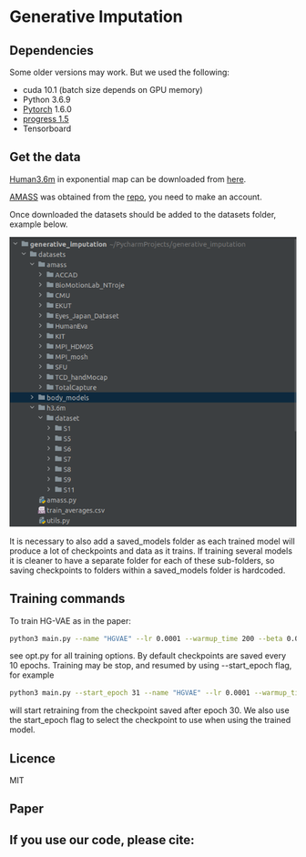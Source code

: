 # Generative Imputation


## Dependencies
Some older versions may work. But we used the following:

* cuda 10.1 (batch size depends on GPU memory)
* Python 3.6.9
* [Pytorch](https://github.com/pytorch/pytorch) 1.6.0
* [progress 1.5](https://pypi.org/project/progress/)
* Tensorboard

## Get the data
[Human3.6m](http://vision.imar.ro/human3.6m/description.php) in exponential map can be downloaded from [here](http://www.cs.stanford.edu/people/ashesh/h3.6m.zip).

[AMASS](https://amass.is.tue.mpg.de/index.html) was obtained from the [repo](https://amass.is.tue.mpg.de/download.php), you need to make an account.

Once downloaded the datasets should be added to the datasets folder, example below.

![Example](datasets/data_structure_example.png "Example of how datasets folder should look")

It is necessary to also add a saved_models folder as each trained model will produce a lot of checkpoints and data as it trains. If training several models it is cleaner to have a separate folder for each of these sub-folders, so saving checkpoints to folders within a saved_models folder is hardcoded.

## Training commands
To train HG-VAE as in the paper:
```bash
python3 main.py --name "HGVAE" --lr 0.0001 --warmup_time 200 --beta 0.0001 --n_epochs 500 --variational --output_variance --train_batch_size 800 --test_batch_size 800
```
see opt.py for all training options. By default checkpoints are saved every 10 epochs. Training may be stop, and resumed by using --start_epoch flag, for example
```bash
python3 main.py --start_epoch 31 --name "HGVAE" --lr 0.0001 --warmup_time 200 --beta 0.0001 --n_epochs 500 --variational --output_variance --train_batch_size 800 --test_batch_size 800
```
will start retraining from the checkpoint saved after epoch 30. We also use the start_epoch flag to select the checkpoint to use when using the trained model.

## Licence

MIT

## Paper

If you use our code, please cite:
-
